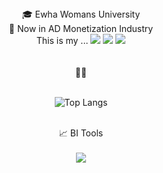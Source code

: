 <div align="center">   
🎓 Ewha Womans University
<br />
📂 Now in AD Monetization Industry
<br /> This is my ...
<a href="https://velog.io/@zeomzzz"target="_blank"><img src="https://img.shields.io/badge/velog-20C997?style=flat-square&logo=velog&logoColor=white"/></a>
<a href="https://safe-thread-2aa.notion.site/dev-log-2c1773075a4e49feba4fb6a3573e580f"/><img src="https://img.shields.io/badge/notion-000000?style=flat-square&logo=Notion&logoColor=white"/></a>
<a href="https://stillloading.tistory.com/"/><img src="https://img.shields.io/badge/tistory-000000?style=flat-square&logo=Tistory&logoColor=white"/></a>
<br /> <br />  <br /> 
🧑‍💻   <br /> <br /> 

![Top Langs](https://github-readme-stats.vercel.app/api/top-langs/?username=zeomzzz&layout=compact)


 <br /> 📈 BI Tools <br /> <br /> 
<img src="https://img.shields.io/badge/Looker Studio-2765AC?style=flat-square&logo=Google&logoColor=white"/>


<!---
zeomzzz/zeomzzz is a ✨ special ✨ repository because its `README.md` (this file) appears on your GitHub profile.
You can click the Preview link to take a look at your changes.
--->
</div>
